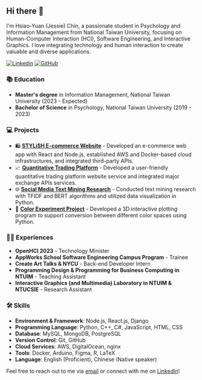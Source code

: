 ## Hi there 👋

I'm Hsiao-Yuan (Jessie) Chin, a passionate student in Psychology and Information Management from National Taiwan University, focusing on Human-Computer Interaction (HCI), Software Engineering, and Interactive Graphics. I love integrating technology and human interaction to create valuable and diverse applications.

[![Linkedin](https://img.shields.io/badge/-LinkedIn-blue?style=flat-square&logo=linkedin&logoColor=white&link=https://www.linkedin.com/in/jessiechin727/)](https://www.linkedin.com/in/jessiechin727/)
[![GitHub](https://img.shields.io/badge/-GitHub-333333?style=flat-square&logo=github&logoColor=white&link=https://github.com/JessieChin7)](https://github.com/JessieChin7)

### 📚 Education
- **Master's degree** in Information Management, National Taiwan University (2023 - Expected)
- **Bachelor of Science** in Psychology, National Taiwan University (2019 - 2023)

### 💻 Projects
- 🛍️ [**STYLiSH E-commerce Website**](https://appworks.hychin.me) - Developed an e-commerce web app with React and Node.js, established AWS and Docker-based cloud infrastructures, and integrated third-party APIs.
- 📈 [**Quantitative Trading Platform**](https://cat-jessie-vm.iottalktw.com/) - Developed a user-friendly quantitative trading platform website service and integrated major exchange APIs services.
- 🌐 [**Social Media Text Mining Research**](https://github.com/JessieChin7/TextMining) - Conducted text mining research with TFIDF and BERT algorithms and utilized data visualization in Python.
- 🎨 [**Color Experiment Project**](https://github.com/JessieChin7/Color-experiments) - Developed a 3D interactive plotting program to support conversion between different color spaces using Python.

### 👩‍💼 Experiences
- **OpenHCI 2023** - Technology Minister
- **AppWorks School Software Engineering Campus Program** - Trainee
- **Create Art Talks & NYCU** - Back-end Developer Intern
- **Programming Design & Programming for Business Computing in NTUIM** - Teaching Assistant
- **Interactive Graphics (and Multimedia) Laboratory in NTUIM & NTUCSIE** - Research Assistant

### 🛠️ Skills
- **Environment & Framework**: Node.js, React.js, Django
- **Programming Language**: Python, C++, C#, JavaScript, HTML, CSS
- **Database**: MySQL, MongoDB, PostgreSQL
- **Version Control**: Git, GitHub
- **Cloud Services**: AWS, DigitalOcean, nginx
- **Tools**: Docker, Arduino, Figma, R, LaTeX
- **Language**: English (Proficient), Chinese (Native speaker)

Feel free to reach out to me via [email](mailto:yuan2001@live.com) or connect with me on [LinkedIn](https://www.linkedin.com/in/jessiechin727/)!
